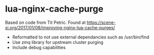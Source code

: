 # lua-nginx-cache-purge

Based on code from Tit Petric. Found at https://scene-si.org/2017/01/08/improving-nginx-lua-cache-purges/

- Reformatted to not use external dependancies such as /usr/bin/find
- Use zmq library for upstream cluster purging
- Include debug capabilities
